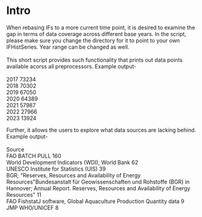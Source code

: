 # Intro
When rebasing IFs to a more current time point, it is desired to examine the gap in terms of data coverage across different base years. In the script, please make sure you change the directory for it to point to your own IFHistSeries. Year range can be changed as well. <br/><br/>
This short script provides such functionality that prints out data points available acorss all preprocessors. Example output- <br/><br/>
2017 73234<br/>
2018 70302<br/>
2019 67050<br/>
2020 64389<br/>
2021 57987<br/>
2022 27966<br/>
2023 13924<br/>

Further, it allows the users to explore what data sources are lacking behind. Example output- <br/><br/>
Source<br/>
FAO BATCH PULL                                                                                                                                                                                                  160<br/>
World Development Indicators (WDI), World Bank                                                                                                                                                                   62<br/>
UNESCO Institute for Statistics (UIS)                                                                                                                                                                            39<br/>
BGR; "Reserves, Resources and Availability of Energy Resources"Bundesanstalt für Geowissenschaften und Rohstoffe (BGR) in Hannover; Annual Report. Reserves, Resources and Availability of Energy Resources"     11<br/>
FAO FishstatJ software, Global  Aquaculture Production Quantity data                                                                                                                                              9<br/>
JMP WHO/UNICEF                                                                                                                                                                                                    8<br/>
